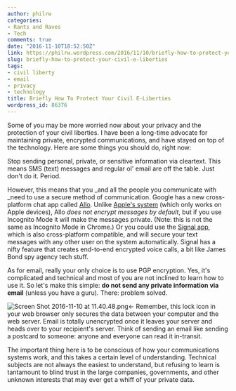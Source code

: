 ```yaml
---
author: philrw
categories:
- Rants and Raves
- Tech
comments: true
date: "2016-11-10T18:52:50Z"
link: https://philrw.wordpress.com/2016/11/10/briefly-how-to-protect-your-civil-e-liberties/
slug: briefly-how-to-protect-your-civil-e-liberties
tags:
- civil liberty
- email
- privacy
- technology
title: Briefly How To Protect Your Civil E-Liberties
wordpress_id: 86376
---
```


Some of you may be more worried now about your privacy and the protection of your civil liberties. I have been a long-time advocate for maintaining private, encrypted communications, and have stayed on top of the technology. Here are some things you should do, right now:<!--more-->

Stop sending personal, private, or sensitive information via cleartext. This means SMS (text) messages and regular ol' email are off the table. Just don't do it. Period.

However, this means that you _and all the people you communicate with _need to use a secure method of communication. Google has a new cross-platform chat app called [Allo](https://allo.google.com/). Unlike [Apple's system](https://support.apple.com/explore/messages) (which only works on Apple devices), Allo _does not encrypt messages by default_, but if you use Incognito Mode it will make the messages private. (Note: this is not the same as Incognito Mode in Chrome.) Or you could use the [Signal app](https://whispersystems.org/), which is also cross-platform compatible, and will secure your text messages with any other user on the system automatically. Signal has a nifty feature that creates end-to-end encrypted voice calls, a bit like James Bond spy agency tech stuff.

As for email, really your only choice is to use PGP encryption. Yes, it's complicated and technical and most of you are not inclined to learn how to use it. So let's make this simple: **do not send any private information via email** (unless you have a guru)_._ There: problem solved.

![Screen Shot 2016-11-10 at 11.40.48.png](https://philrw.files.wordpress.com/2016/11/screen-shot-2016-11-10-at-11-40-48.png)<- Remember, this lock icon in your web browser only secures the data between your computer and the web server. Email is totally unencrypted once it leaves your server and heads over to your recipient's server. Think of sending an email like sending a postcard to someone: anyone and everyone can read it in-transit.

The important thing here is to be conscious of how your communications systems work, and this takes a certain level of understanding. Technical subjects are not always the easiest to understand, but refusing to learn is tantamount to blind trust in the large companies, governments, and other unknown interests that may ever get a whiff of your private data.
